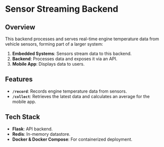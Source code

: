 # Sensor Streaming Backend

## Overview
This backend processes and serves real-time engine temperature data from vehicle sensors, forming part of a larger system:
1. **Embedded Systems**: Sensors stream data to this backend.
2. **Backend**: Processes data and exposes it via an API.
3. **Mobile App**: Displays data to users.

## Features
- **`/record`**: Records engine temperature data from sensors.
- **`/collect`**: Retrieves the latest data and calculates an average for the mobile app.

## Tech Stack
- **Flask**: API backend.
- **Redis**: In-memory datastore.
- **Docker & Docker Compose**: For containerized deployment.
